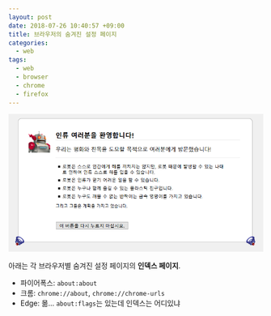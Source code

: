```yaml
---
layout: post
date: 2018-07-26 10:40:57 +09:00
title: 브라우저의 숨겨진 설정 페이지
categories:
  - web
tags:
  - web
  - browser
  - chrome
  - firefox
---
```


~~![인류멸망을꿈꾸는모질라](/images/브라우저의-숨겨진-설정-페이지.png)~~

아래는 각 브라우저별 숨겨진 설정 페이지의 **인덱스 페이지**.

- 파이어폭스: `about:about`
- 크롬: `chrome://about`, `chrome://chrome-urls`
- Edge: 몲... `about:flags`는 있는데 인덱스는 어디있냐
